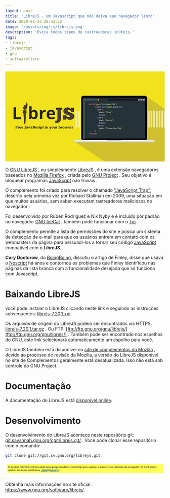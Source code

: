 ```yaml
---
layout: post
title: "LibreJS - Um Javascript que não deixa seu navegador lento"
date: 2020-02-23 20:43:52
image: '/assets/img/js/librejs.png'
description: 'Evita todos tipos de rastreadores inúteis.'
tags:
- librejs
- javascript
- gnu
- softwarelivre
---
```


![LibreJS - Um Javascript que não deixa seu navegador lento](/assets/img/js/librejs.png)

O [GNU LibreJS](https://www.gnu.org/software/librejs/) , ou simplesmente [LibreJS](https://www.gnu.org/software/librejs/) , é uma extensão  navegadores baseados no [Mozilla Firefox](https://terminalroot.com.br/2014/09/complementos-uteis-para-firefox.html) , criada pelo [GNU Project](https://www.gnu.org/) . Seu objetivo é bloquear programas [JavaScript](https://terminalroot.com.br/2020/01/javascript.html) não triviais .

O complemento foi criado para resolver o chamado ["JavaScript Trap"](http://www.gnu.org/philosophy/javascript-trap.html), descrito pela primeira vez por Richard Stallman em 2009, uma situação em que muitos usuários, sem saber, executam rastreadores maliciosos no navegador .

Foi desenvolvido por Ruben Rodriguez e Nik Nyby e é incluído por padrão no navegador [GNU IceCat](https://terminalroot/icecat/) , também pode funcionar com o [Tor](https://terminalroot.com.br/2019/08/navegacao-anonima-com-tor-browser-instalacao-e-dicas-para-deep-web.html) .

O complemento permite a lista de permissões do site e possui um sistema de detecção de e-mail para que os usuários entrem em contato com os webmasters da página para persuadi-los a tornar seu código [JavaScript](https://terminalroot.com.br/2020/01/javascript.html) compatível com o **LibreJS**.

**Cory Doctorow**, do [BoingBoing](http://boingboing.net/), discutiu o artigo de Finley, disse que usava o [Noscript](https://noscript.net/) há anos e contornou os problemas que Finley identificou nas páginas da lista branca com a funcionalidade desejada que só funciona com Javascript.

# Baixando LibreJS
você pode instalar o LibreJS clicando neste link e seguindo as instruções subsequentes: [librejs-7.20.1.xpi](https://ftp.gnu.org/gnu/librejs/librejs-7.20.1.xpi)

Os arquivos de origem do LibreJS podem ser encontrados via HTTPS: [librejs-7.20.1.tar.gz](https://ftp.gnu.org/gnu/librejs/librejs-7.20.1.tar.gz) . Ou FTP: [ftp://ftp.gnu.org/gnu/librejs/](ftp://ftp.gnu.org/gnu/librejs/) . Também pode ser encontrado nos espelhos do GNU, este link selecionará automaticamente um espelho para você.

O LibreJS também está disponível no [site de complementos da Mozilla](https://addons.mozilla.org/en-US/firefox/addon/librejs/) , devido ao processo de revisão da Mozilla, a versão do LibreJS disponível no site de Complementos geralmente está desatualizada. Isso não está sob controle do GNU Project.

# Documentação
A documentação do LibreJS está [disponível online](https://www.gnu.org/software/librejs/manual/).

# Desenvolvimento
O desenvolvimento do LibreJS acontece neste repositório git: [git.savannah.gnu.org/cgit/librejs.git/](http://git.savannah.gnu.org/cgit/librejs.git/) . Você pode clonar esse repositório com o comando:
```sh
git clone git://git.sv.gnu.org/librejs.git
```
![O projeto LibreJS está buscando mais programadores JavaScript para ajudar a manter essa extensão do navegador. Se você quiser ajudar, envie um email para <info@gnu.org>](/assets/img/js/librejs-devs.png "O projeto LibreJS está buscando mais programadores JavaScript para ajudar a manter essa extensão do navegador. Se você quiser ajudar, envie um email para <info@gnu.org> .")

Obtenha mais informações no site oficial: <https://www.gnu.org/software/librejs/>.
